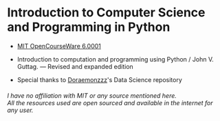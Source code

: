 # Introduction to Computer Science and Programming in Python

- <a href="https://ocw.mit.edu/courses/6-0001-introduction-to-computer-science-and-programming-in-python-fall-2016">MIT OpenCourseWare 6.0001</a>

- Introduction to computation and programming using Python / John V. Guttag. — Revised and expanded edition

- Special thanks to <a href="https://github.com/Doraemonzzz/Data-Science">Doraemonzzz</a>'s Data Science repository


<h6>I have no affiliation with MIT or any source mentioned here. <br> All the resources used are open sourced and available in the internet for any user.</h6>

